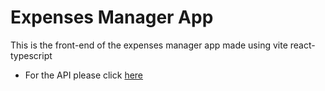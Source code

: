 # Expenses Manager App
This is the front-end of the expenses manager app made using vite react-typescript

- For the API please click [here](https://github.com/Yousef-Hegazy/Expenses-Manager-Api/)
